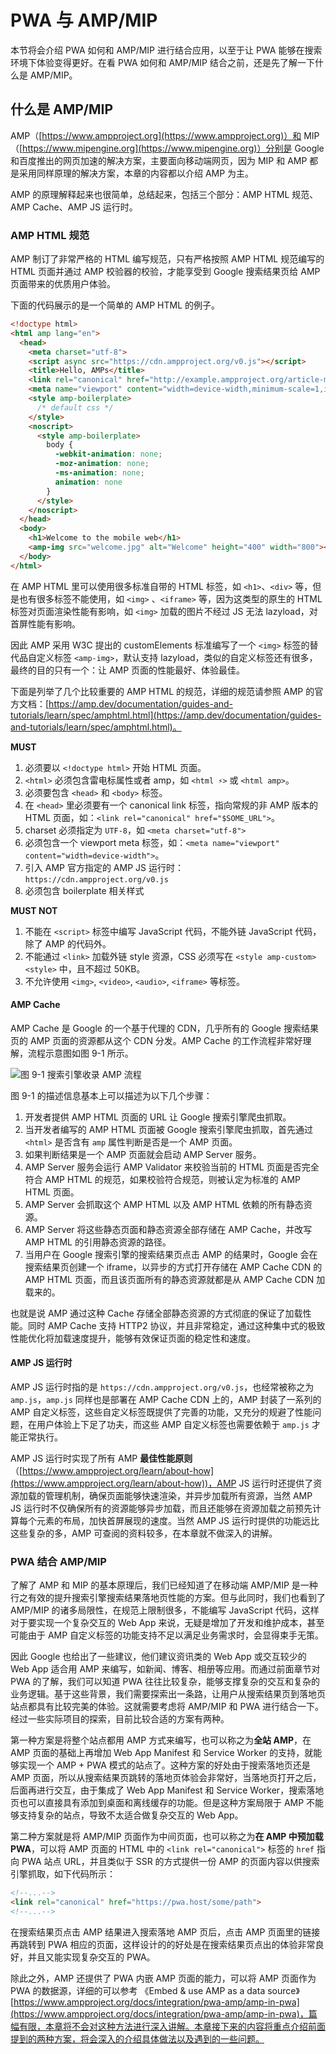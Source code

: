 # PWA 与 AMP/MIP

本节将会介绍 PWA 如何和 AMP/MIP 进行结合应用，以至于让 PWA 能够在搜索环境下体验变得更好。在看 PWA 如何和 AMP/MIP 结合之前，还是先了解一下什么是 AMP/MIP。

## 什么是 AMP/MIP

AMP（[https://www.ampproject.org](https://www.ampproject.org)）和 MIP（[https://www.mipengine.org](https://www.mipengine.org)）分别是 Google 和百度推出的网页加速的解决方案，主要面向移动端网页，因为 MIP 和 AMP 都是采用同样原理的解决方案，本章的内容都以介绍 AMP 为主。

AMP 的原理解释起来也很简单，总结起来，包括三个部分：AMP HTML 规范、AMP Cache、AMP JS 运行时。

### AMP HTML 规范

AMP 制订了非常严格的 HTML 编写规范，只有严格按照 AMP HTML 规范编写的 HTML 页面并通过 AMP 校验器的校验，才能享受到 Google 搜索结果页给 AMP 页面带来的优质用户体验。

下面的代码展示的是一个简单的 AMP HTML 的例子。

```html
<!doctype html>
<html amp lang="en">
  <head>
    <meta charset="utf-8">
    <script async src="https://cdn.ampproject.org/v0.js"></script>
    <title>Hello, AMPs</title>
    <link rel="canonical" href="http://example.ampproject.org/article-metadata.html">
    <meta name="viewport" content="width=device-width,minimum-scale=1,initial-scale=1">
    <style amp-boilerplate>
      /* default css */
    </style>
    <noscript>
      <style amp-boilerplate>
        body {
          -webkit-animation: none;
          -moz-animation: none;
          -ms-animation: none;
          animation: none
        }
      </style>
    </noscript>
  </head>
  <body>
    <h1>Welcome to the mobile web</h1>
    <amp-img src="welcome.jpg" alt="Welcome" height="400" width="800"></amp-img>
  </body>
</html>
```

在 AMP HTML 里可以使用很多标准自带的 HTML 标签，如 `<h1>`、`<div>` 等，但是也有很多标签不能使用，如 `<img>` 、`<iframe>` 等，因为这类型的原生的 HTML 标签对页面渲染性能有影响，如 `<img>` 加载的图片不经过 JS 无法 lazyload，对首屏性能有影响。

因此 AMP 采用 W3C 提出的 customElements 标准编写了一个 `<img>` 标签的替代品自定义标签 `<amp-img>`，默认支持 lazyload，类似的自定义标签还有很多，最终的目的只有一个：让 AMP 页面的性能最好、体验最佳。

下面是列举了几个比较重要的 AMP HTML 的规范，详细的规范请参照 AMP 的官方文档：[https://amp.dev/documentation/guides-and-tutorials/learn/spec/amphtml.html](https://amp.dev/documentation/guides-and-tutorials/learn/spec/amphtml.html)。

**MUST**

1. 必须要以 `<!doctype html>` 开始 HTML 页面。
2. `<html>` 必须包含雷电标属性或者 amp，如 `<html ⚡>` 或 `<html amp>`。
3. 必须要包含 `<head>` 和 `<body>` 标签。
4. 在 `<head>` 里必须要有一个 canonical link 标签，指向常规的非 AMP 版本的 HTML 页面，如：`<link rel="canonical" href="$SOME_URL">`。
5. charset 必须指定为 `UTF-8`，如 `<meta charset="utf-8">`
6. 必须包含一个 viewport meta 标签，如：`<meta name="viewport" content="width=device-width">`。
7. 引入 AMP 官方指定的 AMP JS 运行时：`https://cdn.ampproject.org/v0.js`
8. 必须包含 boilerplate 相关样式

**MUST NOT**

1. 不能在 `<script>` 标签中编写 JavaScript 代码，不能外链 JavaScript 代码，除了 AMP 的代码外。
2. 不能通过 `<link>` 加载外链 style 资源，CSS 必须写在 `<style amp-custom><style>` 中，且不超过 50KB。
3. 不允许使用 `<img>`, `<video>`, `<audio>`, `<iframe>` 等标签。

#### AMP Cache

AMP Cache 是 Google 的一个基于代理的 CDN，几乎所有的 Google 搜索结果页的 AMP 页面的资源都从这个 CDN 分发。AMP Cache 的工作流程非常好理解，流程示意图如图 9-1 所示。

![图 9-1 搜索引擎收录 AMP 流程](./img/amp_search_engine_process.png)

图 9-1 的描述信息基本上可以描述为以下几个步骤：

1. 开发者提供 AMP HTML 页面的 URL 让 Google 搜索引擎爬虫抓取。
2. 当开发者编写的 AMP HTML 页面被 Google 搜索引擎爬虫抓取，首先通过 `<html>` 是否含有 `amp` 属性判断是否是一个 AMP 页面。
3. 如果判断结果是一个 AMP 页面就会启动 AMP Server 服务。
4. AMP Server 服务会运行 AMP Validator 来校验当前的 HTML 页面是否完全符合 AMP HTML 的规范，如果校验符合规范，则被认定为标准的 AMP HTML 页面。
5. AMP Server 会抓取这个 AMP HTML 以及 AMP HTML 依赖的所有静态资源。
6. AMP Server 将这些静态页面和静态资源全部存储在 AMP Cache，并改写 AMP HTML 的引用静态资源的路径。
7. 当用户在 Google 搜索引擎的搜索结果页点击 AMP 的结果时，Google 会在搜索结果页创建一个 iframe，以异步的方式打开存储在 AMP Cache CDN 的 AMP HTML 页面，而且该页面所有的静态资源就都是从 AMP Cache CDN 加载来的。

也就是说 AMP 通过这种 Cache 存储全部静态资源的方式彻底的保证了加载性能。同时 AMP Cache 支持 HTTP2 协议，并且非常稳定，通过这种集中式的极致性能优化将加载速度提升，能够有效保证页面的稳定性和速度。

#### AMP JS 运行时

AMP JS 运行时指的是 `https://cdn.ampproject.org/v0.js`，也经常被称之为 `amp.js`，`amp.js` 同样也是部署在 AMP Cache CDN 上的，AMP 封装了一系列的 AMP 自定义标签，这些自定义标签既提供了完善的功能，又充分的规避了性能问题，在用户体验上下足了功夫，而这些 AMP 自定义标签也需要依赖于 `amp.js` 才能正常执行。

AMP JS 运行时实现了所有 AMP **最佳性能原则**（[https://www.ampproject.org/learn/about-how](https://www.ampproject.org/learn/about-how))，AMP JS 运行时还提供了资源加载的管理机制，确保页面能够快速渲染，并异步加载所有资源，当然 AMP JS 运行时不仅确保所有的资源能够异步加载，而且还能够在资源加载之前预先计算每个元素的布局，加快首屏展现的速度。当然 AMP JS 运行时提供的功能远比这些复杂的多，AMP 可查阅的资料较多，在本章就不做深入的讲解。

### PWA 结合 AMP/MIP

了解了 AMP 和 MIP 的基本原理后，我们已经知道了在移动端 AMP/MIP 是一种行之有效的提升搜索引擎搜索结果落地页性能的方案。但与此同时，我们也看到了 AMP/MIP 的诸多局限性，在规范上限制很多，不能编写 JavaScript 代码，这样对于要实现一个复杂交互的 Web App 来说，无疑是增加了开发和维护成本，甚至可能由于 AMP 自定义标签的功能支持不足以满足业务需求时，会显得束手无策。

因此 Google 也给出了一些建议，他们建议资讯类的 Web App 或交互较少的 Web App 适合用 AMP 来编写，如新闻、博客、相册等应用。而通过前面章节对 PWA 的了解，我们可以知道 PWA 往往比较复杂，能够支撑复杂的交互和复杂的业务逻辑。基于这些背景，我们需要探索出一条路，让用户从搜索结果页到落地页站点都具有比较完美的体验。这就需要考虑将 AMP/MIP 和 PWA 进行结合一下。经过一些实际项目的探索，目前比较合适的方案有两种。

第一种方案是将整个站点都用 AMP 方式来编写，也可以称之为**全站 AMP**，在 AMP 页面的基础上再增加 Web App Manifest 和 Service Worker 的支持，就能够实现一个 AMP + PWA 模式的站点了。这种方案的好处由于搜索落地页还是 AMP 页面，所以从搜索结果页跳转的落地页体验会非常好，当落地页打开之后，后面再进行交互，由于集成了 Web App Manifest 和 Service Worker，搜索落地页也可以直接具有添加到桌面和离线缓存的功能。但是这种方案局限于 AMP 不能够支持复杂的站点，导致不太适合做复杂交互的 Web App。

第二种方案就是将 AMP/MIP 页面作为中间页面，也可以称之为**在 AMP 中预加载 PWA**，可以将 AMP 页面的 HTML 中的 `<link rel="canonical">` 标签的 `href` 指向 PWA 站点 URL，并且类似于 SSR 的方式提供一份 AMP 的页面内容以供搜索引擎抓取，如下代码所示：

```html
<!--...-->
<link rel="canonical" href="https://pwa.host/some/path">
<!--...-->
```

在搜索结果页点击 AMP 结果进入搜索落地 AMP 页后，点击 AMP 页面里的链接再跳转到 PWA 相应的页面，这样设计的的好处是在搜索结果页点出的体验非常良好，并且又能实现复杂交互的 PWA。

除此之外，AMP 还提供了 PWA 内嵌 AMP 页面的能力，可以将 AMP 页面作为 PWA 的数据源，详细的可以参考 《Embed & use AMP as a data source》[https://www.ampproject.org/docs/integration/pwa-amp/amp-in-pwa](https://www.ampproject.org/docs/integration/pwa-amp/amp-in-pwa)，篇幅有限，本章将不会对这种方法进行深入讲解。本章接下来的内容将重点介绍前面提到的两种方案，将会深入的介绍具体做法以及遇到的一些问题。
